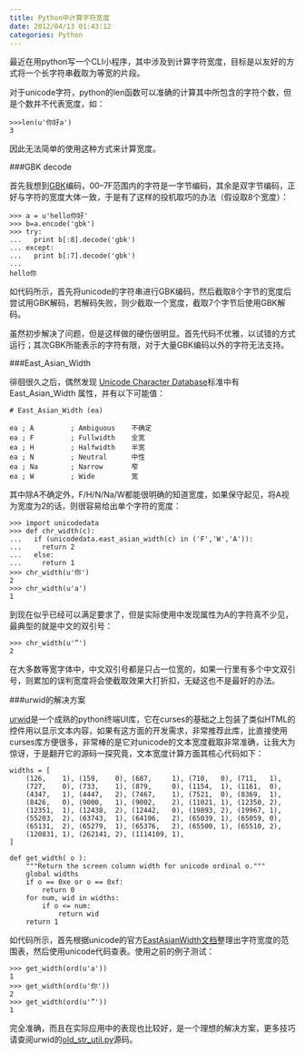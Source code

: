 ```yaml
---
title: Python中计算字符宽度
date: 2012/04/13 01:43:12
categories: Python
---
```


最近在用python写一个CLI小程序，其中涉及到计算字符宽度，目标是以友好的方式将一个长字符串截取为等宽的片段。

对于unicode字符，python的len函数可以准确的计算其中所包含的字符个数，但是个数并不代表宽度，如：

    >>>len(u'你好a')
    3

因此无法简单的使用这种方式来计算宽度。

###GBK decode

首先我想到[GBK](http://zh.wikipedia.org/zh/GBK)编码，00–7F范围内的字符是一字节编码，其余是双字节编码，正好与字符的宽度大体一致，于是有了这样的投机取巧的办法（假设取8个宽度）：

    >>> a = u'hello你好'
    >>> b=a.encode('gbk')
    >>> try:
    ...   print b[:8].decode('gbk')
    ... except:
    ...   print b[:7].decode('gbk')
    ... 
    hello你
    
如代码所示，首先将unicode的字符串进行GBK编码，然后截取8个字节的宽度后尝试用GBK解码，若解码失败，则少截取一个宽度，截取7个字节后使用GBK解码。

虽然初步解决了问题，但是这样做的硬伤很明显。首先代码不优雅，以试错的方式运行；其次GBK所能表示的字符有限，对于大量GBK编码以外的字符无法支持。

###East_Asian_Width

徘徊很久之后，偶然发现 [Unicode Character Database](http://www.unicode.org/reports/tr44/tr44-4.html)标准中有East_Asian_Width 属性，并有以下可能值：

    # East_Asian_Width (ea)

    ea ; A         ; Ambiguous    不确定
    ea ; F         ; Fullwidth    全宽
    ea ; H         ; Halfwidth    半宽
    ea ; N         ; Neutral      中性
    ea ; Na        ; Narrow       窄
    ea ; W         ; Wide         宽
  
其中除A不确定外，F/H/N/Na/W都能很明确的知道宽度，如果保守起见，将A视为宽度为2的话，则很容易给出单个字符的宽度：

    >>> import unicodedata
    >>> def chr_width(c):
    ...   if (unicodedata.east_asian_width(c) in ('F','W','A')):
    ...     return 2
    ...   else:
    ...     return 1
    >>> chr_width(u'你')
    2
    >>> chr_width(u'a')
    1

到现在似乎已经可以满足要求了，但是实际使用中发现属性为A的字符真不少见，最典型的就是中文的双引号：

    >>> chr_width(u'”')
    2

在大多数等宽字体中，中文双引号都是只占一位宽的，如果一行里有多个中文双引号，则累加的误判宽度将会使截取效果大打折扣，无疑这也不是最好的办法。

###urwid的解决方案

[urwid](http://excess.org/urwid/)是一个成熟的python终端UI库，它在curses的基础之上包装了类似HTML的控件用以显示文本内容，如果有这方面的开发需求，非常推荐此库，比直接使用curses库方便很多，非常棒的是它对unicode的文本宽度截取非常准确，让我大为惊讶，于是翻开它的源码一探究竟，文本宽度计算方面其核心代码如下：

    widths = [
        (126,    1), (159,    0), (687,     1), (710,   0), (711,   1), 
        (727,    0), (733,    1), (879,     0), (1154,  1), (1161,  0), 
        (4347,   1), (4447,   2), (7467,    1), (7521,  0), (8369,  1), 
        (8426,   0), (9000,   1), (9002,    2), (11021, 1), (12350, 2), 
        (12351,  1), (12438,  2), (12442,   0), (19893, 2), (19967, 1),
        (55203,  2), (63743,  1), (64106,   2), (65039, 1), (65059, 0),
        (65131,  2), (65279,  1), (65376,   2), (65500, 1), (65510, 2),
        (120831, 1), (262141, 2), (1114109, 1),
    ]

    def get_width( o ):
        """Return the screen column width for unicode ordinal o."""
        global widths
        if o == 0xe or o == 0xf:
            return 0
        for num, wid in widths:
            if o <= num:
                return wid
        return 1

如代码所示，首先根据unicode的官方[EastAsianWidth文档](http://www.unicode.org/Public/4.0-Update/EastAsianWidth-4.0.0.txt)整理出字符宽度的范围表，然后使用unicode代码查表。使用之前的例子测试：

    >>> get_width(ord(u'a'))
    1
    >>> get_width(ord(u'你'))
    2
    >>> get_width(ord(u'”'))
    1

完全准确，而且在实际应用中的表现也比较好，是一个理想的解决方案，更多技巧请查阅urwid的[old_str_util.py](https://github.com/wardi/urwid/blob/master/urwid/old_str_util.py)源码。

